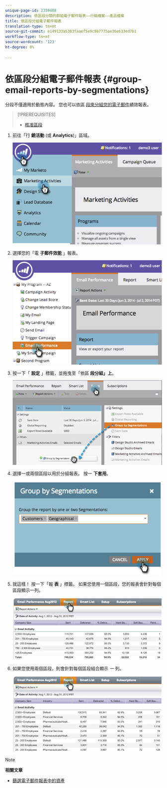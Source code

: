 ```yaml
---
unique-page-id: 2359488
description: 依區段分類的群組電子郵件報表——行銷檔案——產品檔案
title: 依區段分組電子郵件報表
translation-type: tm+mt
source-git-commit: e149133a5383faaef5e9c9b7775ae36e633ed7b1
workflow-type: tm+mt
source-wordcount: '123'
ht-degree: 0%

---
```



# 依區段分組電子郵件報表 {#group-email-reports-by-segmentations}

分段不僅適用於動態內容。 您也可以依區 [段來分組您](../../../../product-docs/email-marketing/email-programs/email-program-data/email-performance-report.md)[的電子郵件](http://docs.marketo.com/display/docs/segmentation+and+snippets)績效報表。

>[!PREREQUISITES]
>
>* [核准區段](approve-a-segmentation.md)

>



1. 前往「行 **銷活動** (或 **Analytics**)」區域。

   ![](assets/image2014-9-16-9-3a15-3a58.png)

1. 選擇您的「電 **子郵件效能** 」報表。

   ![](assets/image2014-9-16-9-3a16-3a6.png)

1. 按一下「 **設定** 」標籤，並拖曳至「依區 **段分組」上**。

   ![](assets/image2014-9-16-9-3a16-3a59.png)

1. 選擇一或兩個區段以用於分組報表。 按一 **下套用**。

   ![](assets/image2014-9-16-9-3a17-3a9.png)

1. 就這樣！ 按一下「報 **表** 」標籤。 如果您使用一個區段，您的報表會針對每個區段顯示一列。

   ![](assets/image2014-9-16-9-3a17-3a17.png)

1. 如果您使用兩個區段，則會針對每個區段組合顯示 *一* 列。

   ![](assets/image2014-9-16-9-3a17-3a26.png)

>[!NOTE]
>
>**相關文章**
>
>* [篩選電子郵件報表中的資產](../../../../product-docs/reporting/basic-reporting/report-activity/filter-assets-in-an-email-report.md)

>



